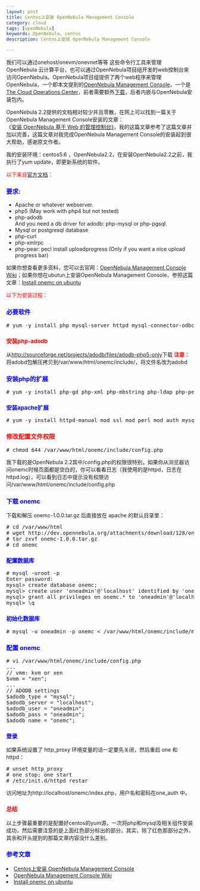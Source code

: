 ```yaml
---
layout: post
title: Centos上安装 OpenNebula Management Console
category: cloud
tags: [openNebula]
keywords: OpenNebula, centos 
description: Centos上安装 OpenNebula Management Console

---
```

<p>我们可以通过onehost/onevm/onevnet等等 这些命令行工具来管理 OpenNebula 云计算平台，也可以通过OpenNebula项目组开发的web控制台来访问OpenNebula。OpenNebula项目组提供了两个web程序来管理OpenNebula，一个即本文提到的<a href="http://dev.opennebula.org/projects/management-console" target="_blank">OpenNebula Management Console</a>，一个是<a href="http://opennebula.org/documentation:rel2.2:sunstone" target="_blank">The Cloud Operations Center</a>，前者需要额外<a href="http://dev.opennebula.org/attachments/download/128/onemc-1.0.0.tar.gz" target="_blank">下载</a>，后者内嵌与OpenNebula安装包内。</p>

<p>OpenNebula 2.2提供的文档相对较少并且零散，在网上可以找到一篇关于OpenNebula Management Console安装的文章：<br />
《<a href="http://www.vpsee.com/2011/03/install-opennebula-management-console-on-centos/" target="_blank">安装 OpenNebula 基于 Web 的管理控制台》</a>，我的这篇文章参考了这篇文章并加以完善，这篇文章对我完成OpenNebula Management Console的安装起到很大帮助，感谢原文作者。</p>

<p>我的安装环境：centos5.6 ，OpenNebula2.2，在安装OpenNebula2.2之前，我执行了yum update，即更新系统的软件。</p>

<p><span style="color: #ff0000;"><!--more-->以下来自<a href="http://dev.opennebula.org/projects/management-console/wiki">官方文档</a>：</span>
<h3><span style="color: #0000ff;">要求:</span></h3>
<ul>
	<li>Apache or whatever webserver.</li>
	<li>php5 (May work with php4 but not tested)</li>
	<li>php-adodb<br />
And you need a db driver for adodb: php-mysql or php-pgsql.</li>
	<li>Mysql or postgresql database</li>
	<li>php-curl</li>
	<li>php-xmlrpc</li>
	<li>php-pear: pecl install uploadprogress (Only if you want a nice upload progress bar)</li>
</ul>
如果你想查看更多资料，您可以去官网：<a href="http://dev.opennebula.org/projects/management-console/wiki">OpenNebula Management Console Wiki</a>；如果你想在ubutun上安装OpenNebula Management Console，参照这篇文章：<a href="http://dev.opennebula.org/projects/management-console/wiki/onemc_install_ubuntu">Install onemc on ubuntu</a></p>

<p><span style="color: #ff0000;">以下为安装过程：</span>
<h3><span style="color: #0000ff;">必要软件</span></h3>
<pre escaped="true" lang="shell"># yum -y install php mysql-server httpd mysql-connector-odbc mysql-devel libdbi-dbd-mysql</pre>
<h3><span style="color: #ff0000; font-size: 15px;">安装php-adodb</span></h3>
从<a href="http://sourceforge.net/projects/adodb/files/adodb-php5-only">http://sourceforge.net/projects/adodb/files/adodb-php5-only</a>下载
<strong><span style="color: #ff0000;">注意：</span></strong>将adobd包解压拷贝到/var/www/html/onemc/include/，将文件名改为adobd
<h3><span style="color: #0000ff;">安装php的扩展</span></h3>
<pre escaped="true" lang="shell"># yum -y install php-gd php-xml php-mbstring php-ldap php-pear php-xmlrpc php-curl php-mysql</pre>
<h3><span style="color: #0000ff; font-size: 15px;">安装apache扩展</span></h3>
<pre escaped="true" lang="shell"># yum -y install httpd-manual mod_ssl mod_perl mod_auth_mysql</pre>
<h3><span style="color: #ff0000;">修改配置文件权限</span></h3>
<pre escaped="true" lang="shell"># chmod 644 /var/www/html/onemc/include/config.php</pre>
我下载的是OpenNebula 2.2其中/config.php的权限很特别，如果你从浏览器访问onemc时候页面都是空白的，你可以看看日志（我使用的是httpd，日志在httpd.log），可以看到日志中提示没有权限访问/var/www/html/onemc/include/config.php
<h3><span style="color: #0000ff;">下载 onemc</span></h3>
下载和解压 onemc-1.0.0.tar.gz 后直接放在 apache 的默认目录里：
<pre escaped="true" lang="shell"># cd /var/www/html
# wget http://dev.opennebula.org/attachments/download/128/onemc-1.0.0.tar.gz
# tar zxvf onemc-1.0.0.tar.gz
# cd onemc</pre>
<h3><span style="color: #0000ff; font-size: 15px;">配置数据库</span></h3>
<pre escaped="true" lang="shell"># mysql -uroot -p
Enter password:
mysql&gt; create database onemc;
mysql&gt; create user 'oneadmin'@'localhost' identified by 'oneadmin';
mysql&gt; grant all privileges on onemc.* to 'oneadmin'@'localhost';
mysql&gt; \q</pre>
<h3><span style="color: #0000ff; font-size: 15px;">初始化数据库</span></h3>
<pre escaped="true" lang="shell"># mysql -u oneadmin -p onemc &lt; /var/www/html/onemc/include/mysql.sql</pre>
<h3><span style="color: #0000ff;">配置 onemc</span></h3>
<pre escaped="true" lang="shell"># vi /var/www/html/onemc/include/config.php
...
// vmm: kvm or xen
$vmm = "xen";
...
// ADODB settings
$adodb_type = "mysql";
$adodb_server = "localhost";
$adodb_user = "oneadmin";
$adodb_pass = "oneadmin";
$adodb_name = "onemc";</pre>
<h3><span style="color: #0000ff; font-size: 15px;">登录</span></h3>
如果系统设置了 http_proxy 环境变量的话一定要先关闭，然后重启 one 和 httpd：
<pre escaped="true" lang="shell"># unset http_proxy
# one stop; one start
# /etc/init.d/httpd restar
</pre>
访问地址为http://localhost/onemc/index.php，用户名和密码在one_auth 中。
<h3><span style="font-size: 15px;"><span style="color: #ff0000;">总结</span></span></h3>
以上步骤最重要的是配置好centos的yum源，一次将php和mysql及相关组件安装成功，然后需要注意的是上面红色部分标出的部分。其实，除了红色那部分之外，其余和开头提到的那篇文章内容没什么差别。
<h3><span style="color: #0000ff;">参考文章</span></h3>
<li>
<a href="http://www.javachen.com/?page_id=2073#date=2011-06-29 12:00:00,mode=month" target="_blank">Centos上安装 OpenNebula Management Console</a>
</li>
<li>
<a href="http://dev.opennebula.org/projects/management-console/wiki">OpenNebula Management Console Wiki</a>
</li>
<li><a href="http://dev.opennebula.org/projects/management-console/wiki/onemc_install_ubuntu">Install onemc on ubuntu</a>
</li>
</p>

